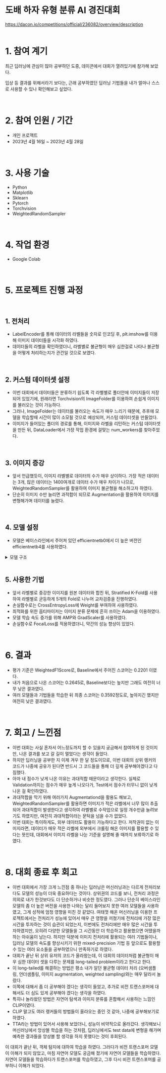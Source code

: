 # 도배 하자 유형 분류 AI 경진대회   
<https://dacon.io/competitions/official/236082/overview/description>    
<br />



# 1. 참여 계기  
최근 딥러닝에 관심이 많아 공부하던 도중, 데이콘에서 대회가 열려있기에 참가해 보았다.

입상 등 결과를 위해서라기 보다는, 근래 공부하였던 딥러닝 기법들을 내가 얼마나 스스로 사용할 수 있나 확인해보고 싶었다.



<br />




# 2. 참여 인원 / 기간
* 개인 프로젝트
* 2023년 4월 16일 ~ 2023년 4월 28일


<br />




# 3. 사용 기술
* Python
* Matplotlib
* Sklearn
* Pytorch
* Torchvision
* WeightedRandomSampler
<br />



# 4. 작업 환경
* Google Colab
<br />



# 5. 프로젝트 진행 과정
<br />



## 1. 전처리
* LabelEncoder를 통해 데이터의 라벨들을 숫자로 인코딩 후, plt.imshow를 이용해 이미지 데이터들을 시각화 하였다.
* 데이터들의 라벨을 확인하였더니, 라벨별로 불균형이 매우 심한걸로 나타나 불균형을 어떻게 처리하는지가 관건일 것으로 보였다.

<br />


## 2. 커스텀 데이터셋 설정
* 이번 대회에서 데이터들은 분류하기 쉽도록 각 라벨별로 폴더안에 이미지들이 저장되어 있었기에, 원래라면 Torchvision의 ImageFolder를 이용하여 손쉽게 이미지를 불러오는 것이 가능하다.
* 그러나, ImageFolder는 데이터를 불러오는 속도가 매우 느리기 때문에, 추후에 모델을 학습할때 시간이 많이 소모될 것으로 예상되어, 커스텀 데이터셋을 만들었다.
* 이미지가 들어있는 폴더의 경로를 통해, 이미지와 라벨을 리턴하는 커스텀 데이터셋을 만든 뒤, DataLoader에서 가장 작업 환경에 걸맞는 num_workers를 찾아주었다.

<br />


## 3. 이미지 증강
* 앞서 언급했듯이, 이미지 라벨별로 데이터의 수가 매우 상이하다. 가장 적은 데이터는 3개, 많은 데이터는 1400여개로 데이터 수가 매우 차이가 나므로, WeightedRandomSampler를 활용하여 이미지 불균형을 해소하고자 하였다.
* 단순히 이미지 수만 늘리면 과적합이 되므로 Augmentation을 활용하여 이미지를 변형해가며 데이터를 늘렸다.


<br />


## 4. 모델 설정
* 모델은 베이스라인에서 주어져 있던 efficientnetb0에서 더 높은 버전인 efficientnetb4를 사용하였다.

<details>
<summary>모델 구조</summary>
 
![efficientnetb0](https://user-images.githubusercontent.com/131629615/235849301-1c2c6ee0-db99-4419-bd4c-671d940a7c9b.png)

</details>


<br />


## 5. 사용한 기법
* 앞서 라벨별로 증강한 이미지를 원본 데이터와 합친 뒤, Stratified K-Fold를 사용하여 라벨별로 균등하게 5개의 Fold로 나누어 교차검증을 진행하였다.
* 손실함수로는 CrossEntropyLoss에 Weight를 부여하여 사용하였다.
* 최적화를 위한 옵티마이저는 이미지 분류 문제에 흔히 쓰이는 Adam을 이용하였다.
* 모델 학습 속도 증가를 위해 AMP와 GradScaler를 사용하였다.
* 손실함수로 FocalLoss를 적용하였더니, 약간의 성능 향상이 있었다.

<br />




# 6. 결과
* 평가 기준은 WeightedF1Score로, Baseline에서 주어진 스코어는 0.2201 이였다.
* 내가 처음으로 나온 스코어는 0.2645로, Baseline보다는 높지만 그래도 여전히 너무 낮은 결과였다.
* 여러 모델들과 기법들을 학습한 뒤 최종 스코어는 0.3592정도로, 높아지긴 했지만 여전히 낮은 결과였다.


<br />




# 7. 회고 / 느낀점
* 이번 대회는 사실 혼자서 어느정도까지 할 수 있을지 궁금해서 참여하게 된 것이지만, 나온 결과를 보고 갈 길이 멀었다는 생각이 들었다.
* 하지만 딥러닝을 공부한 지 이제 겨우 한 달 정도이므로, 이번 대회의 상위 랭커의 코드가 나중에 공유가 된다면 반드시 그 코드들을 통해 더 깊게 공부해야겠다고 다짐했다.
* 아마 내 점수가 낮게 나온 이유는 과대적합 때문이라고 생각한다. 실제로 Validation까지는 점수가 매우 높게 나오다가, Test에서 점수가 터무니 없이 낮게 나온 걸 확인하였다.
* 과대적합을 막기 위해 여러가지 Augmentationd을 활용도 해보고, WeightedRandomSampler를 활용하면 이미지가 적은 라벨에서 너무 많이 추출되어 과대적합이 발생한다고 생각하여 라벨별로 수작업으로 일정 개수만큼 늘려보기도 하였지만, 여전히 과대적합이라는 문턱을 넘을 수가 없었다.
* 이번 대회는 특이하게도, 외부 데이터도 활용이 가능하다고 한다. 저작권이 없는 이미지라면, 데이터가 매우 적은 라벨에 외부에서 크롤링 해온 이미지를 활용할 수 있다는 뜻인데, 대회에서 이미지 라벨을 나눈 기준을 설명해 줄 때까지 보류하기로 하였다.


<br />


# 8. 대회 종료 후 회고 
* 이번 대회에서 가장 크게 느낀점 중 하나는 딥러닝은 머신러닝과는 다르게 전처리보다도 모델의 성능이 더욱 중요하다는 것이다. 상위권의 코드를 보니, 전처리 과정은 의외로 내가 한것보다도 더 단순하거나 비슷한 정도였다. 그러나 단순히 베이스라인 모델의 좀 더 높은 버전을 사용한 나와는 달리 들어보지 못한 여러 모델들을 사용하였고, 그게 성적에 엄청 영향을 미친 것 같았다. 여태껏 해온 머신러닝을 이용한 프로젝트에서는 전처리가 성능에 있어서 매우 큰 영향을 끼쳤기에 전처리에 가장 많은 시간을 투자하는 것이 습관이 되었는지, 이번에도 전처리에만 매우 많은 시간을 투자하였지만, 오히려 다양한 모델들을 그 시간동안 더 학습하고 활용했으면 어땠을까 하는 아쉬움이 남는다. 하지만 덕분에 이미지 전처리에 활용되는 여러 기법들이나, 딥러닝 모델의 속도를 향상시키기 위한 mixed-precision 기법 등 앞으로도 활용할 수 있는 여러 요소들을 공부하였으니 만족하기로 하였다.
* 대회가 끝난 뒤 상위 유저의 코드가 올라왔는데, 이 대회의 데이터처럼 불균형이 매우 심한 데이터 셋을 다루는 문제를 long-tailed problem이라고 한다고 한다.
* 이 long-tailed를 해결하는 방법은 평소 내가 알던 불균형 데이터 처리 (오버샘플링, 언더샘플링, 이미지 augmentation, weighted sampling)와는 매우 달라서 놀랐다.
* 이쪽에 대해서 좀 더 공부해야 겠다는 생각이 들었고, 추가로 비전 트랜스포머에 대해서도 더 심도 있게 공부해야 겠다는 생각을 하였다.
* 특히나 놀라왔던 방법은 자연어 탐색과 이미지 분류를 혼합해서 사용하는 느낌인 CLIP이였다.
* CLIP 말고도 여러 랭커들의 방법들이 올라오는 중인 것 같아, 나중에 공부해보기로 하였다.
* TTA라는 방법이 있어서 사용해 보았더니, 성능이 비약적으로 올라갔다. 생각해보니 머신러닝에서 앙상블 학습을 하는 것처럼, 딥러닝에서도 test data에 변형을 해가며 예측한 결과들을 앙상블 할 생각을 하지 못했다는 것이 후회된다.

이 대회가 끝난 뒤, 객체 탐지에 대하여 학습을 하였다. 그러다가 비전 트랜스포머 모델이 이해가 되지 않았고, 마침 자연어 모델도 궁금해 졌기에 자연어 모델들을 학습하였다. 자연어 모델들을 학습하다가 트랜스포머를 학습하였고, 그후 다시 비전 트랜스포머를 공부하니 이해가 되었다.
